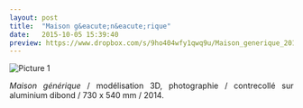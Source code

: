 ```yaml
---
layout: post
title:  "Maison g&eacute;n&eacute;rique"
date:   2015-10-05 15:39:40
preview: https://www.dropbox.com/s/9ho404wfy1qwq9u/Maison_generique_2014_preview.jpg?raw=1
---
```


![Picture 1](https://www.dropbox.com/s/r81pv8pipb8zlen/Maison_generique_2014.jpg?raw=1)

<p style="text-align:justify">
<span style="font-style: italic;">Maison g&eacute;n&eacute;rique</span> / mod&eacute;lisation 3D, photographie / contrecoll&eacute; sur aluminium dibond / 730 x 540 mm / 2014.
</p>
